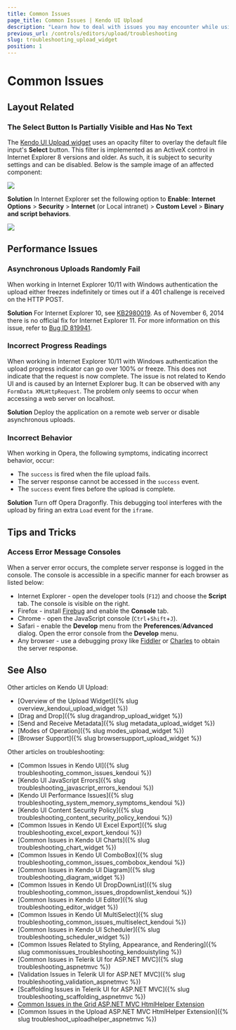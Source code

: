 ```yaml
---
title: Common Issues
page_title: Common Issues | Kendo UI Upload
description: "Learn how to deal with issues you may encounter while using the Kendo UI Upload widget."
previous_url: /controls/editors/upload/troubleshooting
slug: troubleshooting_upload_widget
position: 1
---
```


# Common Issues

## Layout Related

### The Select Button Is Partially Visible and Has No Text

The [Kendo UI Upload widget](http://demos.telerik.com/kendo-ui/upload/index) uses an opacity filter to overlay the default file input's **Select** button. This filter is implemented as an ActiveX control in Internet Explorer 8 versions and older. As such, it is subject to security settings and can be disabled. Below is the sample image of an affected component:

![](/controls/editors/upload/upload-activex.png)

**Solution** In Internet Explorer set the following option to **Enable**: **Internet Options** > **Security** > **Internet** (or Local intranet) > **Custom Level** > **Binary and script behaviors**.

![](/controls/editors/upload/upload-ie-script-behaviors.png)

## Performance Issues

### Asynchronous Uploads Randomly Fail

When working in Internet Explorer 10/11 with Windows authentication the upload either freezes indefinitely or times out if a 401 challenge is received on the HTTP POST.

**Solution** For Internet Explorer 10, see [KB2980019](http://support.microsoft.com/kb/2980019). As of November 6, 2014 there is no official fix for Internet Explorer 11. For more information on this issue, refer to [Bug ID 819941](https://connect.microsoft.com/IE/feedback/details/819941/file-upload-stop-working-on-ie-with-windows-authentication).

### Incorrect Progress Readings

When working in Internet Explorer 10/11 with Windows authentication the upload progress indicator can go over 100% or freeze. This does not indicate that the request is now complete. The issue is not related to Kendo UI and is caused by an Internet Explorer bug. It can be observed with any `FormData XMLHttpRequest`. The problem only seems to occur when accessing a web server on localhost.

**Solution** Deploy the application on a remote web server or disable asynchronous uploads.

### Incorrect Behavior

When working in Opera, the following symptoms, indicating incorrect behavior, occur:

* The `success` is fired when the file upload fails.
* The server response cannot be accessed in the `success` event.
* The `success` event fires before the upload is complete.

**Solution** Turn off Opera Dragonfly. This debugging tool interferes with the upload by firing an extra `Load` event for the `iframe`.

## Tips and Tricks

### Access Error Message Consoles

When a server error occurs, the complete server response is logged in the console. The console is accessible in a specific manner for each browser as listed below:

*   Internet Explorer - open the developer tools (`F12`) and choose the **Script** tab. The console is visible on the right.
*   Firefox - install [Firebug](http://getfirebug.com/downloads) and enable the **Console** tab.
*   Chrome - open the JavaScript console (`Ctrl`+`Shift`+`J`).
*   Safari - enable the **Develop** menu from the **Preferences**/**Advanced** dialog. Open the error console from the **Develop** menu.
*   Any browser - use a debugging proxy like [Fiddler](http://www.telerik.com/fiddler) or [Charles](http://www.charlesproxy.com/) to obtain the server response.

## See Also

Other articles on Kendo UI Upload:

* [Overview of the Upload Widget]({% slug overview_kendoui_upload_widget %})
* [Drag and Drop]({% slug dragandrop_upload_widget %})
* [Send and Receive Metadata]({% slug metadata_upload_widget %})
* [Modes of Operation]({% slug modes_upload_widget %})
* [Browser Support]({% slug browsersupport_upload_widget %})

Other articles on troubleshooting:

* [Common Issues in Kendo UI]({% slug troubleshooting_common_issues_kendoui %})
* [Kendo UI JavaScript Errors]({% slug troubleshooting_javascript_errors_kendoui %})
* [Kendo UI Performance Issues]({% slug troubleshooting_system_memory_symptoms_kendoui %})
* [Kendo UI Content Security Policy]({% slug troubleshooting_content_security_policy_kendoui %})
* [Common Issues in Kendo UI Excel Export]({% slug troubleshooting_excel_export_kendoui %})
* [Common Issues in Kendo UI Charts]({% slug troubleshooting_chart_widget %})
* [Common Issues in Kendo UI ComboBox]({% slug troubleshooting_common_issues_combobox_kendoui %})
* [Common Issues in Kendo UI Diagram]({% slug troubleshooting_diagram_widget %})
* [Common Issues in Kendo UI DropDownList]({% slug troubleshooting_common_issues_dropdownlist_kendoui %})
* [Common Issues in Kendo UI Editor]({% slug troubleshooting_editor_widget %})
* [Common Issues in Kendo UI MultiSelect]({% slug troubleshooting_common_issues_multiselect_kendoui %})
* [Common Issues in Kendo UI Scheduler]({% slug troubleshooting_scheduler_widget %})
* [Common Issues Related to Styling, Appearance, and Rendering]({% slug commonissues_troubleshooting_kendouistyling %})
* [Common Issues in Telerik UI for ASP.NET MVC]({% slug troubleshooting_aspnetmvc %})
* [Validation Issues in Telerik UI for ASP.NET MVC]({% slug troubleshooting_validation_aspnetmvc %})
* [Scaffolding Issues in Telerik UI for ASP.NET MVC]({% slug troubleshooting_scaffolding_aspnetmvc %})
* [Common Issues in the Grid ASP.NET MVC HtmlHelper Extension](/aspnet-mvc/helpers/grid/troubleshooting)
* [Common Issues in the Upload ASP.NET MVC HtmlHelper Extension]({% slug troubleshoot_uploadhelper_aspnetmvc %})
